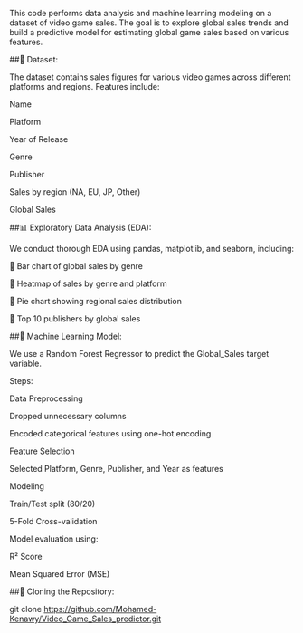 This code performs data analysis and machine learning modeling on a dataset of video game sales. The goal is to explore global sales trends and build a predictive model for estimating global game sales based on various features.


##📂 Dataset:

The dataset contains sales figures for various video games across different platforms and regions. Features include:

Name

Platform

Year of Release

Genre

Publisher

Sales by region (NA, EU, JP, Other)

Global Sales


##📊 Exploratory Data Analysis (EDA):

We conduct thorough EDA using pandas, matplotlib, and seaborn, including:

📌 Bar chart of global sales by genre

📌 Heatmap of sales by genre and platform

📌 Pie chart showing regional sales distribution

📌 Top 10 publishers by global sales



##🤖 Machine Learning Model:

We use a Random Forest Regressor to predict the Global_Sales target variable.

Steps:

Data Preprocessing

Dropped unnecessary columns

Encoded categorical features using one-hot encoding

Feature Selection

Selected Platform, Genre, Publisher, and Year as features

Modeling

Train/Test split (80/20)

5-Fold Cross-validation

Model evaluation using:

R² Score

Mean Squared Error (MSE)


##🔁 Cloning the Repository:

git clone https://github.com/Mohamed-Kenawy/Video_Game_Sales_predictor.git
